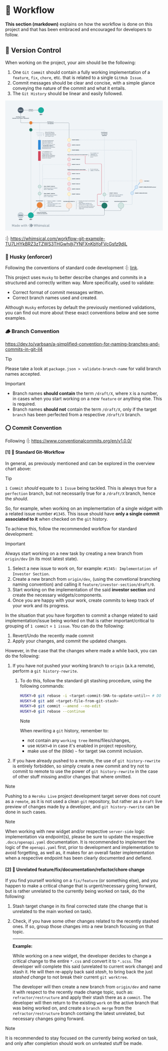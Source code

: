 # 🌊 Workflow

**This section (markdown)** explains on how the workflow is done on this project and that has been embraced and encouraged for developers to follow.

## 🐙 Version Control

When working on the project, your aim should be the following:

1. One `Git Commit` should contain a fully working implementation of a `feature`, `fix`, `chore`, etc. that is related to a single `GitHub Issue`.
2. Commit messages should be clear and concise, with a simple glance conveying the nature of the commit and what it entails.
3. The `Git History` should be linear and easily followed.

<img
  src='.assets/git-workflow.png'
  width=600
  alt='Git Workflow Asset Snapshot'
/>

:|: https://whimsical.com/workflow-git-example-TU7LHYkBRZ3zTZWS3THGwh@7YNFXnKbYoFVcGsfz9djL

### 🐶 Husky (enforcer)

Following the conventions of standard code development :|: [link](https://www.conventionalcommits.org/en/v1.0.0/#specification).

This project uses `Husky` to better describe changes and commits in a structured and correctly written way. More specifically, used to validate:

- Correct format of commit messages written.
- Correct branch names used and created.

Although `Husky` enforces by default the previously mentioned validations, you can find out more about these exact conventions below and see some examples.

### 🪵 Branch Convention

https://dev.to/varbsan/a-simplified-convention-for-naming-branches-and-commits-in-git-il4

> [!TIP]
> Please take a look at `package.json > validate-branch-name` for valid branch names accepted.

> [!IMPORTANT]
> - Branch names **should contain** the term `/draft/X`, where `X` is a number, in cases when you start working on a new `feature` or anything else. This is required.
> - Branch names **should not** contain the term `/draft/X`, only if the target `branch` has been perfected from a respective `/draft/X` branch.

### ⭕️ Commit Convention

Following :|: https://www.conventionalcommits.org/en/v1.0.0/

#### [1] 🚀 Standard Git-Workflow

In general, as previously mentioned and can be explored in the overview chart above:

> [!TIP]
> `1 Commit` *should* equate to `1 Issue` being tackled. This is always true for a `perfection` branch, but not necessarily true for a `/draft/X` branch, hence the _should_.

So, for example, when working on an implementation of a single widget with a related issue number `#1345`. This issue should have **only a single commit associated to it** when checked on the `git` history.

To achieve this, follow the recommended workflow for standard development:

> [!IMPORTANT]
> Always start working on a new task by creating a new branch from `origin/dev` (in its most latest state).

1. Select a new issue to work on, for example: `#1345: Implementation of Investor Section`.
2. Create a new branch from `origin/dev`, (using the convetional branching naming convention) and calling it `feature/investor-section/draft/0`.
3. Start working on the implementation of the said **investor section** and create the necessary widgets/components.
4. Once you are happy with your work, create commits to keep track of your work and its progress.

In the situation that you have forgotten to commit a change related to said implementation/issue being worked on that is rather important/critical to grouping of `1 commit` = `1 issue`. You can do the following:

1. Revert/Undo the recently made commit
2. Apply your changes, and commit the updated changes.

However, in the case that the changes where made a while back, you can do the following:

1. If you have not pushed your working branch to `origin` (a.k.a remote), perform a `git history-rewrite`.

   1. To do this, follow the standard git stashing procedure, using the following commands:

      ```bash
      HUSKY=0 git rebase -i <target-commit-SHA-to-update-until>~ # DO NOT FORGET TILDE AT THE END!
      HUSKY=0 git add <target-file-from-git-stash>
      HUSKY=0 git commit --amend --no-edit
      HUSKY=0 git rebase --continue
      ```

      > [!NOTE]
      > When rewriting a `git` history, remember to:
      > - not contain any `working tree` items/files/changes,
      > - use `HUSKY=0` in case it's enabled in project repository,
      > - make use of the (tilde) `~` for target `SHA` commit inclusion.

2. If you have already pushed to a remote, the use of `git history-rewrite` is entirely forbidden, so simply create a new commit and try not to commit to remote to use the power of `git history-rewrite` in the case of other stuff missing and/or changes that where omitted.

> [!NOTE]
> Pushing to a `Heroku Live` project development target server does not count as a `remote`, as it is not used a clean `git` repository, but rather as a `draft` live preview of changes made by a developer, and `git history-rwerite` can be done in such cases.

> [!NOTE]
> When working with new widget and/or respective `server-side` logic implementation via endpoint(s), please be sure to update the respective `.docs/openapi.yaml` documentation. It is recommended to implement the logic of the `openapi.yaml` first, prior to development and implementation to avoid forgetting, as well as, it makes for an overall faster implementation when a respective endpoint has been clearly documented and defiend.

#### [2] 🤔 Unrelated feature/fix/documentation/refactor/chore change

If you find yourself working on a `fix/feature` (or something else), and you happen to make a critical change that is urgent/necessary going forward, but is rather unrelated to the currently being worked on task, do the following:

1. Stash target change in its final corrected state (the change that is unrelated to the main worked on task).
2. Check, if you have some other changes related to the recently stashed ones. If so, group those changes into a new branch focusing on that topic.

    ---
    **Example:**

    While working on a new widget, the developer decides to change a critical change to the entire `*.css` and convert it to `*.scss`. The developer will complete this said (unrelated to current work change) and stash it. He will then re-apply back said *stash*, to bring back the just *stashed change* to not break their current `git worktree`.

    The developer will then create a new branch from `origin/dev` and name it with respect to the recently made change topic, such as: `refractor/restructure` and apply their stash there as a `commit`. The developer will then return to the existing `work` on the active branch that was being worked on, and create a `branch merge` from the `refractor/restructure` branch containg the latest unrelated, but necessary changes going forward.

> [!NOTE]
> It is recommended to stay focused on the currently being worked on task, and only after completion should work on unrleated stuff be made.